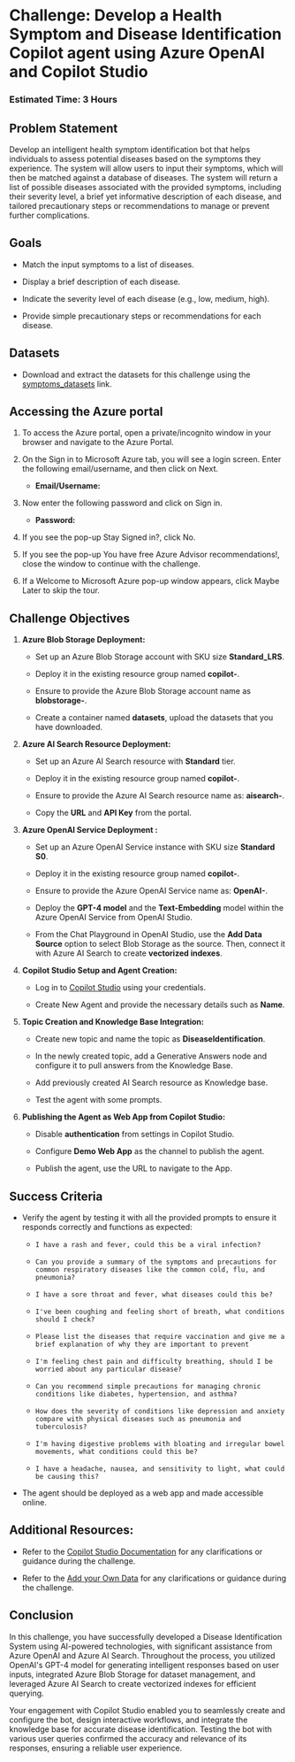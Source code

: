 # Challenge: Develop a Health Symptom and Disease Identification Copilot agent using Azure OpenAI and Copilot Studio

### Estimated Time: 3 Hours
  
## Problem Statement

Develop an intelligent health symptom identification bot that helps individuals to assess potential diseases based on the symptoms they experience. The system will allow users to input their symptoms, which will then be matched against a database of diseases. The system will return a list of possible diseases associated with the provided symptoms, including their severity level, a brief yet informative description of each disease, and tailored precautionary steps or recommendations to manage or prevent further complications.

## Goals

- Match the input symptoms to a list of diseases.

- Display a brief description of each disease.

- Indicate the severity level of each disease (e.g., low, medium, high).

- Provide simple precautionary steps or recommendations for each disease.

## Datasets 

- Download and extract the datasets for this challenge using the [symptoms_datasets]() link.

## Accessing the Azure portal

1. To access the Azure portal, open a private/incognito window in your browser and navigate to the Azure Portal.

1. On the Sign in to Microsoft Azure tab, you will see a login screen. Enter the following email/username, and then click on Next.

   - **Email/Username:** <inject key="AzureAdUserEmail"></inject>

1. Now enter the following password and click on Sign in.

   - **Password:** <inject key="AzureAdUserPassword"></inject>

1. If you see the pop-up Stay Signed in?, click No.

1. If you see the pop-up You have free Azure Advisor recommendations!, close the window to continue with the challenge.

1. If a Welcome to Microsoft Azure pop-up window appears, click Maybe Later to skip the tour.

## Challenge Objectives  

1. **Azure Blob Storage Deployment:**

   - Set up an Azure Blob Storage account with SKU size **Standard_LRS**.

   - Deploy it in the existing resource group named **copilot-<inject key="Deployment ID" enableCopy="false"/>**.

   - Ensure to provide the Azure Blob Storage account name as **blobstorage-<inject key="Deployment ID" enableCopy="false"/>**.

   - Create a container named **datasets**, upload the datasets that you have downloaded.

2. **Azure AI Search Resource Deployment:**

   - Set up an Azure AI Search resource with **Standard** tier.

   - Deploy it in the existing resource group named **copilot-<inject key="Deployment ID" enableCopy="false"/>**.

   -  Ensure to provide the Azure AI Search resource name as: **aisearch-<inject key="Deployment ID" enableCopy="false"/>**.

   - Copy the **URL** and **API Key** from the portal.

3. **Azure OpenAI Service Deployment :**

   - Set up an Azure OpenAI Service instance with SKU size **Standard S0**.

   - Deploy it in the existing resource group named **copilot-<inject key="Deployment ID" enableCopy="false"/>**.

   -  Ensure to provide the Azure OpenAI Service name as: **OpenAI-<inject key="Deployment ID" enableCopy="false"/>**.

   - Deploy the **GPT-4 model** and the **Text-Embedding** model within the Azure OpenAI Service from OpenAI Studio.

   - From the Chat Playground in OpenAI Studio, use the **Add Data Source** option to select Blob Storage as the source. Then, connect it with Azure AI Search to create **vectorized indexes**.

4. **Copilot Studio Setup and Agent Creation:**

   - Log in to [Copilot Studio](https://www.google.com/url?sa=t&rct=j&q=&esrc=s&source=web&cd=&cad=rja&uact=8&ved=2ahUKEwjP2MGwj5GKAxV2hK8BHX7POdIQFnoECA4QAQ&url=https%3A%2F%2Fwww.microsoft.com%2Fen-us%2Fmicrosoft-copilot%2Fmicrosoft-copilot-studio&usg=AOvVaw1WLkkpGQ2nGBKuMr-VIVIC&opi=89978449)  using your credentials.

   - Create New Agent and provide the necessary details such as **Name**.

5. **Topic Creation and Knowledge Base Integration:**

   -  Create new topic and name the topic as **DiseaseIdentification**.

   - In the newly created topic, add a Generative Answers node and configure it to pull answers from the Knowledge Base.

   - Add previously created AI Search resource as Knowledge base.

   - Test the agent with some prompts.

6. **Publishing the Agent as Web App from Copilot Studio:**

   - Disable **authentication** from settings in Copilot Studio.

   - Configure **Demo Web App** as the channel to publish the agent.

   - Publish the agent, use the URL to navigate to the App.

## Success Criteria  

- Verify the agent by testing it with all the provided prompts to ensure it responds correctly and functions as expected:

  - `I have a rash and fever, could this be a viral infection?`

  - `Can you provide a summary of the symptoms and precautions for common respiratory diseases like the common cold, flu, and pneumonia?`

  - `I have a sore throat and fever, what diseases could this be?`

  - `I've been coughing and feeling short of breath, what conditions should I check?`

  - `Please list the diseases that require vaccination and give me a brief explanation of why they are important to prevent`

  - `I'm feeling chest pain and difficulty breathing, should I be worried about any particular disease?`

  - `Can you recommend simple precautions for managing chronic conditions like diabetes, hypertension, and asthma?`

  - `How does the severity of conditions like depression and anxiety compare with physical diseases such as pneumonia and tuberculosis?`

  - `I'm having digestive problems with bloating and irregular bowel movements, what conditions could this be?`

  - `I have a headache, nausea, and sensitivity to light, what could be causing this?`

- The agent should be deployed as a web app and made accessible online.

## Additional Resources:

- Refer to the [Copilot Studio Documentation](https://learn.microsoft.com/en-us/microsoft-copilot-studio/) for any clarifications or guidance during the challenge.

- Refer to the [Add your Own Data](https://learn.microsoft.com/en-us/azure/ai-services/openai/use-your-data-quickstart?tabs=command-line%2Cjavascript-keyless%2Ctypescript-keyless%2Cpython-new&pivots=ai-foundry-portal) for any clarifications or guidance during the challenge.

## Conclusion  

In this challenge, you have successfully developed a Disease Identification System using AI-powered technologies, with significant assistance from Azure OpenAI and Azure AI Search. Throughout the process, you utilized OpenAI's GPT-4 model for generating intelligent responses based on user inputs, integrated Azure Blob Storage for dataset management, and leveraged Azure AI Search to create vectorized indexes for efficient querying.

Your engagement with Copilot Studio enabled you to seamlessly create and configure the bot, design interactive workflows, and integrate the knowledge base for accurate disease identification. Testing the bot with various user queries confirmed the accuracy and relevance of its responses, ensuring a reliable user experience.
  

